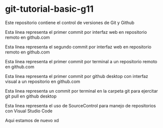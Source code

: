 # git-tutorial-basic-g11
Este repositorio contiene el control de versiones de Git y Github

Esta línea representa el primer commit por interfaz web en repositorio remoto en github.com

Esta línea representa el segundo commit por interfaz web en repositorio remoto en github.com

Esta línea representa el primer commit por terminal a un repositorio remoto en github.com

Esta línea representa el primer commit por github desktop  con interfaz visual a un repositorio en github.com

Esta linea representa un commit por terminal en la carpeta git para ejercitar git pull en github desktop

Esta linea representa el uso de SourceControl para manejo de repositorios con Visual Studio Code

Aqui estamos de nuevo xd
